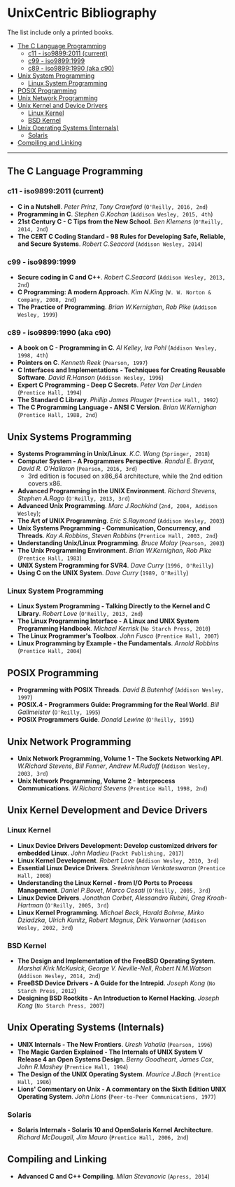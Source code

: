 # UnixCentric Bibliography

The list include only a printed books.

* [The C Language Programming](#headBB0)
  - [c11 - iso9899:2011 (current)](#headBB0a)
  - [c99 - iso9899:1999](#headBB0b)
  - [c89 - iso9899:1990 (aka c90)](#headBB0c)
* [Unix System Programming](#headBB1)
  - [Linux System Programming](#headBB1a)
* [POSIX Programming](#headBB2)
* [Unix Network Programming](#headBB3)
* [Unix Kernel and Device Drivers](#headBB4)
  - [Linux Kernel](#headBB4a)
  - [BSD Kernel](#headBB4b)
* [Unix Operating Systems (Internals)](#headBB5)
  - [Solaris](#headBB5a)
* [Compiling and Linking](#headBB6)

---

## <a name="headBB0"></a>The C Language Programming

### <a name="headBB0a"></a>c11 - iso9899:2011 (current)

* **C in a Nutshell**. *Peter Prinz*, *Tony Crawford* (`O'Reilly, 2016, 2nd`)
* **Programming in C**. *Stephen G.Kochan* (`Addison Wesley, 2015, 4th`)
* **21st Century C - C Tips from the New School**. *Ben Klemens* (`O'Reilly, 2014, 2nd`)
* **The CERT C Coding Standard - 98 Rules for Developing Safe, Reliable, and Secure Systems**. *Robert C.Seacord* (`Addison Wesley, 2014`)

### <a name="headBB0b"></a>c99 - iso9899:1999

* **Secure coding in C and C++**. *Robert C.Seacord* (`Addison Wesley, 2013, 2nd`)
* **C Programming: A modern Approach**. *Kim N.King* (`W. W. Norton & Company, 2008, 2nd`)
* **The Practice of Programming**. *Brian W.Kernighan*, *Rob Pike* (`Addison Wesley, 1999`)

### <a name="headBB0c"></a>c89 - iso9899:1990 (aka c90)

* **A book on C - Programming in C**. *Al Kelley*, *Ira Pohl* (`Addison Wesley, 1998, 4th`)
* **Pointers on C**. *Kenneth Reek* (`Pearson, 1997`)
* **C Interfaces and Implementations - Techniques for Creating Reusable Software**. *David R.Hanson* (`Addison Wesley, 1996`)
* **Expert C Programming - Deep C Secrets**. *Peter Van Der Linden* (`Prentice Hall, 1994`)
* **The Standard C Library**. *Phillip James Plauger* (`Prentice Hall, 1992`)
* **The C Programming Language - ANSI C Version**. *Brian W.Kernighan* (`Prentice Hall, 1988, 2nd`)

## <a name="headBB1"></a>Unix Systems Programming
 
* **Systems Programming in Unix/Linux**. *K.C. Wang* (`Springer, 2018`) 
* **Computer System - A Programmers Perspective**. *Randal E. Bryant*, *David R. O’Hallaron* (`Pearson, 2016, 3rd`) 
  - 3rd edition is focused on x86_64 architecture, while the 2nd edition covers  x86.
* **Advanced Programming in the UNIX Environment**. *Richard Stevens*, *Stephen A.Rago* (`O'Reilly, 2013, 3rd`)
* **Advanced Unix Programming**. *Marc J.Rochkind* (`2nd, 2004, Addison Wesley`);
* **The Art of UNIX Programming**. *Eric S.Raymond* (`Addison Wesley, 2003`)
* **Unix Systems Programming - Communication, Concurrency, and Threads**. *Kay A.Robbins*, *Steven Robbins* (`Prentice Hall, 2003, 2nd`)
* **Understanding Unix/Linux Programming**. *Bruce Molay* (`Pearson, 2003`)
* **The Unix Programming Environment**. *Brian W.Kernighan*, *Rob Pike* (`Prentice Hall, 1983`)
* **UNIX System Programming for SVR4**. *Dave Curry* (`1996, O'Reilly`)
* **Using C on the UNIX System**. *Dave Curry* (`1989, O'Reilly`)

### <a name="headBB1a"></a>Linux System Programming

* **Linux System Programming - Talking Directly to the Kernel and C Library**. *Robert Love* (`O'Reilly, 2013, 2nd`)
* **The Linux Programming Interface - A Linux and UNIX System Programming Handbook**. *Michael Kerrisk* (`No Starch Press, 2010`)
* **The Linux Programmer's Toolbox**. *John Fusco* (`Prentice Hall, 2007`)
* **Linux Programming by Example - the Fundamentals**. *Arnold Robbins* (`Prentice Hall, 2004`)

## <a name="headBB2"></a>POSIX Programming

* **Programming with POSIX Threads**. *David B.Butenhof* (`Addison Wesley, 1997`)
* **POSIX.4 - Programmers Guide: Programming for the Real World**. *Bill Gallmeister* (`O'Reilly, 1995`)
* **POSIX Programmers Guide**. *Donald Lewine* (`O'Reilly, 1991`)

## <a name="headBB3"></a>Unix Network Programming

* **Unix Network Programming, Volume 1 - The Sockets Networking API**. *W.Richard Stevens*, *Bill Fenner*, *Andrew M.Rudoff* (`Addison Wesley, 2003, 3rd`)
* **Unix Network Programming, Volume 2 - Interprocess Communications**. *W.Richard Stevens* (`Prentice Hall, 1998, 2nd`)

## <a name="headBB4"></a>Unix Kernel Development and Device Drivers

### <a name="headBB4a"></a>Linux Kernel

* **Linux Device Drivers Development: Develop customized drivers for embedded Linux**. *John Madieu* (`Packt Publishing, 2017`)
* **Linux Kernel Development**. *Robert Love* (`Addison Wesley, 2010, 3rd`)
* **Essential Linux Device Drivers**. *Sreekrishnan Venkateswaran* (`Prentice Hall, 2008`)
* **Understanding the Linux Kernel - from I/O Ports to Process Management**. *Daniel P.Bovet*, *Marco Cesati* (`O'Reilly, 2005, 3rd`)
* **Linux Device Drivers**. *Jonathan Corbet*, *Alessandro Rubini*, *Greg Kroah-Hartman* (`O'Reilly, 2005, 3rd`)
* **Linux Kernel Programming**. *Michael Beck*, *Harald Bohme*, *Mirko Dziadzka*, *Ulrich Kunitz*, *Robert Magnus*, *Dirk Verworner* (`Addison Wesley, 2002, 3rd`)

### <a name="headBB4b"></a>BSD Kernel

* **The Design and Implementation of the FreeBSD Operating System**. *Marshal Kirk McKusick*, *George V. Neville-Nell*, *Robert N.M.Watson* (`Addison Wesley, 2014, 2nd`)
* **FreeBSD Device Drivers - A Guide for the Intrepid**. *Joseph Kong* (`No Starch Press, 2012`)
* **Designing BSD Rootkits - An Introduction to Kernel Hacking**. *Joseph Kong* (`No Starch Press, 2007`)

## <a name="headBB5"></a>Unix Operating Systems (Internals)

* **UNIX Internals - The New Frontiers**. *Uresh Vahalia* (`Pearson, 1996`)
* **The Magic Garden Explained - The Internals of UNIX System V Release 4 an Open Systems Design**. *Berny Goodheart*, *James Cox*, *John R.Mashey* (`Prentice Hall, 1994`)
* **The Design of the UNIX Operating System**. *Maurice J.Bach* (`Prentice Hall, 1986`)
* **Lions' Commentary on Unix - A commentary on the Sixth Edition UNIX Operating System**. *John Lions* (`Peer-to-Peer Communications, 1977`)

### <a name="headBB5a"></a>Solaris

* **Solaris Internals - Solaris 10 and OpenSolaris Kernel Architecture**. *Richard McDougall*, *Jim Mauro* (`Prentice Hall, 2006, 2nd`)


## <a name="headBB6"></a>Compiling and Linking

* **Advanced C and C++ Compiling**. *Milan Stevanovic* (`Apress, 2014`)
